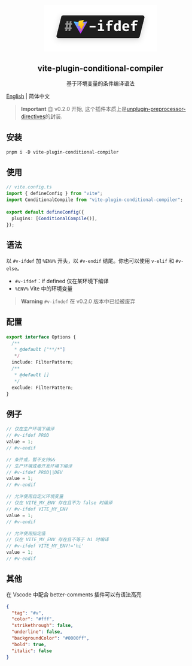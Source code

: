 <p align="center">
  <img width="300" src="./assets/logo.svg" alt="logo of vite-plugin-conditional-compiler repository">
</p>

<h2 align='center'>vite-plugin-conditional-compiler</h2>

<p align="center">基于环境变量的条件编译语法</p>

[English](./README.md) | 简体中文

> **Important**
> 自 v0.2.0 开始, 这个插件本质上是[unplugin-preprocessor-directives](https://github.com/KeJunMao/unplugin-preprocessor-directives)的封装.

## 安装

```
pnpm i -D vite-plugin-conditional-compiler
```

## 使用

```ts
// vite.config.ts
import { defineConfig } from "vite";
import ConditionalCompile from "vite-plugin-conditional-compiler";

export default defineConfig({
  plugins: [ConditionalCompile()],
});
```

## 语法

以 `#v-ifdef` 加 `%ENV%` 开头，以 `#v-endif` 结尾。你也可以使用 `v-elif` 和 `#v-else`。

- `#v-ifdef`：if defined 仅在某环境下编译
- `%ENV%` Vite 中的环境变量

> **Warning**
> `#v-ifndef` 在 v0.2.0 版本中已经被废弃


## 配置

```ts
export interface Options {
  /**
   * @default ["**/*"]
   */
  include: FilterPattern;
  /**
   * @default []
   */
  exclude: FilterPattern;
}
```

## 例子

```js
// 仅在生产环境下编译
// #v-ifdef PROD
value = 1;
// #v-endif
```

```js
// 条件或，暂不支持&&
// 生产环境或者开发环境下编译
// #v-ifdef PROD||DEV
value = 1;
// #v-endif
```

```js
// 允许使用自定义环境变量
// 仅在 VITE_MY_ENV 存在且不为 false 时编译
// #v-ifdef VITE_MY_ENV
value = 1;
// #v-endif
```

```js
// 允许使用指定值
// 仅在 VITE_MY_ENV 存在且不等于 hi 时编译
// #v-ifdef VITE_MY_ENV!='hi'
value = 1;
// #v-endif
```

## 其他

在 Vscode 中配合 better-comments 插件可以有语法高亮

```json
{
  "tag": "#v",
  "color": "#fff",
  "strikethrough": false,
  "underline": false,
  "backgroundColor": "#0000ff",
  "bold": true,
  "italic": false
}
```
